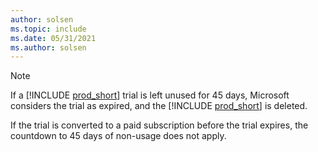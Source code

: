 ```yaml
---
author: solsen
ms.topic: include
ms.date: 05/31/2021
ms.author: solsen
---
```

> [!NOTE]
>  If a [!INCLUDE [prod_short](prod_short.md)] trial is left unused for 45 days, Microsoft considers the trial as expired, and the [!INCLUDE [prod_short](prod_short.md)] is deleted.
>
> If the trial is converted to a paid subscription before the trial expires, the countdown to 45 days of non-usage does not apply.
